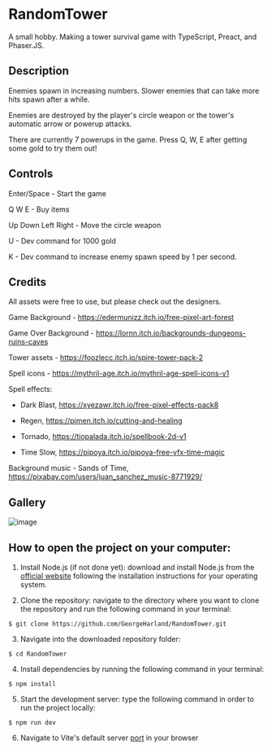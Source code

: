 # RandomTower

A small hobby. Making a tower survival game with TypeScript, Preact, and Phaser.JS.

## Description

Enemies spawn in increasing numbers. Slower enemies that can take more hits spawn after a while.

Enemies are destroyed by the player's circle weapon or the tower's automatic arrow or powerup attacks.

There are currently 7 powerups in the game. Press Q, W, E after getting some gold to try them out!

## Controls

Enter/Space - Start the game

Q W E - Buy items

Up Down Left Right - Move the circle weapon

U - Dev command for 1000 gold

K - Dev command to increase enemy spawn speed by 1 per second.

## Credits

All assets were free to use, but please check out the designers.

Game Background - https://edermunizz.itch.io/free-pixel-art-forest

Game Over Background - https://lornn.itch.io/backgrounds-dungeons-ruins-caves

Tower assets - https://foozlecc.itch.io/spire-tower-pack-2

Spell icons - https://mythril-age.itch.io/mythril-age-spell-icons-v1

Spell effects:

- Dark Blast, https://xyezawr.itch.io/free-pixel-effects-pack8

- Regen, https://pimen.itch.io/cutting-and-healing

- Tornado, https://tiopalada.itch.io/spellbook-2d-v1

- Time Slow, https://pipoya.itch.io/pipoya-free-vfx-time-magic

Background music - Sands of Time, https://pixabay.com/users/juan_sanchez_music-8771929/

## Gallery

![image](https://github.com/GeorgeHarland/RandomTower/assets/37070520/e6f0baf8-138e-416b-8d70-cc475f5276eb)

## How to open the project on your computer:

1. Install Node.js (if not done yet): download and install Node.js from the [official website](https://nodejs.org) following the installation instructions for your operating system.

2. Clone the repository: navigate to the directory where you want to clone the repository and run the following command in your terminal:

```
$ git clone https://github.com/GeorgeHarland/RandomTower.git
```

3. Navigate into the downloaded repository folder:
```
$ cd RandomTower
```

4. Install dependencies by running the following command in your terminal:

```
$ npm install
```

5. Start the development server: type the following command in order to run the project locally:

```
$ npm run dev
```

6. Navigate to Vite's default server [port](http://localhost:5173) in your browser 
